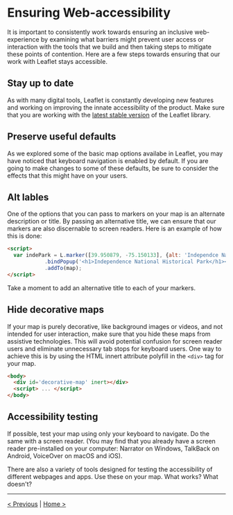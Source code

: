 # Ensuring Web-accessibility

It is important to consistently work towards ensuring an inclusive web-experience by examining what barriers might prevent user access or interaction with the tools that we build and then taking steps to mitigate these points of contention. Here are a few steps towards ensuring that our work with Leaflet stays accessible. 

## Stay up to date

As with many digital tools, Leaflet is constantly developing new features and working on improving the innate accessibility of the product. Make sure that you are working with the [latest stable version](https://leafletjs.com/download.html) of the Leaflet library.

## Preserve useful defaults

As we explored some of the basic map options availabe in Leaflet, you may have noticed that keyboard navigation is enabled by default. If you are going to make changes to some of these defaults, be sure to consider the effects that this might have on your users.

## Alt lables

One of the options that you can pass to markers on your map is an alternate description or title. By passing an alternative title, we can ensure that our markers are also discernable to screen readers. Here is an example of how this is done:

```html
<script>
  var indePark = L.marker([39.950879, -75.150133], {alt: 'Independce National Historical Park'})
			.bindPopup('<h1>Independence National Historical Park</h1><p>This park is located in <b>Philadelphia</b> and encompases both <b>Independence Hall</b> and <b>the Liberty Bell</b>.</p>')
			.addTo(map);
</script>
```

Take a moment to add an alternative title to each of your markers.

## Hide decorative maps

If your map is purely decorative, like background images or videos, and not intended for user interaction, make sure that you hide these maps from assistive technologies.  This will avoid potential confusion for screen reader users and eliminate unnecessary tab stops for keyboard users. One way to achieve this is by using the HTML innert attribute polyfill in the ```<div>``` tag for your map.

```html
<body>
  <div id='decorative-map' inert></div>
  <script> ... </script>
</body>
```

## Accessibility testing

If possible, test your map using only your keyboard to navigate. Do the same with a screen reader. (You may find that you already have a screen reader pre-installed on your computer: Narrator on Windows, TalkBack on Android, VoiceOver on macOS and iOS).

There are also a variety of tools designed for testing the accessibility of different webpages and apps. Use these on your map. What works? What doesn't?

---

[< Previous](05-pop.md) | [Home >](https://github.com/sfritzell/Leaflet-Tutorial)

